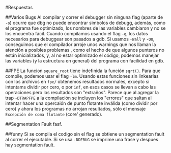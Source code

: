 #Respuestas

##Varios Bugs
Al compilar y correr el debugger sin ninguna flag (aparte de `-o`) ocurre que
dbg no puede encontrar simbolos de debugg, además, como el programa fue
optimizado, los nombres de las variables cambiaron y no se los encuentra fácil.
  Cuando compilamos usando el flag `-g`, los datos necesarios para debuggear
son pasados a gdb.
  Si  usamos `-Wall` y `-O0`, conseguimos que el compilador arroje unos warnings
que nos llaman la atención a posibles problemas , como el hecho de que algunos
punteros no están inicializados, y, al no estar optimizado el código, podemos
manejar las variables (y la estructura en general) del programa con facilidad
en gdb.

##FPE
La funcion `square_root` tiene indefinida la función `sqrt()`. Para que compile,
podemos usar el flag `-lm`.
  Usando estas funciones sin linkearlas con los archivos en `fpe/` obtenemos
resultados normales, excepto si intentams dividir por cero, o por `inf`, en esos
casos se llevan a cabo las operaciones pero los resultados son "extraños".
  Parece que al agregar la trap `-DTRAPFPE` a la compilación se incluyen los
"errores" que saltan al intentar hacer una opercaión de punto flotante inválida
(como dividir por cero) y ahora los programas no arrojan resultados, sólo el
mensaje `Excepción de coma flotante` (core' generado).

##Segmentation Fault
 fasf.

##funny
Si se compila el codigo sin el flag se obtiene un segmentation fault al correr
el ejecutable. Si se usa `-DDEBUG` se imprime una frase y despues hay
segmentation fault.
